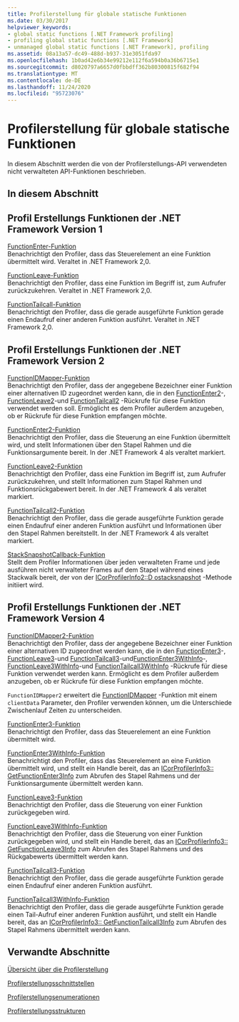 ```yaml
---
title: Profilerstellung für globale statische Funktionen
ms.date: 03/30/2017
helpviewer_keywords:
- global static functions [.NET Framework profiling]
- profiling global static functions [.NET Framework]
- unmanaged global static functions [.NET Framework], profiling
ms.assetid: 08a13a57-dc49-488d-b937-31e3051fda97
ms.openlocfilehash: 1b0ad42e6b34e99212e112f6a594b0a36b6715e1
ms.sourcegitcommit: d8020797a6657d0fbbdff362b80300815f682f94
ms.translationtype: MT
ms.contentlocale: de-DE
ms.lasthandoff: 11/24/2020
ms.locfileid: "95723076"
---
```

# <a name="profiling-global-static-functions"></a>Profilerstellung für globale statische Funktionen

In diesem Abschnitt werden die von der Profilerstellungs-API verwendeten nicht verwalteten API-Funktionen beschrieben.  
  
## <a name="in-this-section"></a>In diesem Abschnitt  
  
## <a name="net-framework-version-1-profiling-functions"></a>Profil Erstellungs Funktionen der .NET Framework Version 1  

 [FunctionEnter-Funktion](functionenter-function.md)  
 Benachrichtigt den Profiler, dass das Steuerelement an eine Funktion übermittelt wird. Veraltet in .NET Framework 2,0.  
  
 [FunctionLeave-Funktion](functionleave-function.md)  
 Benachrichtigt den Profiler, dass eine Funktion im Begriff ist, zum Aufrufer zurückzukehren. Veraltet in .NET Framework 2,0.  
  
 [FunctionTailcall-Funktion](functiontailcall-function.md)  
 Benachrichtigt den Profiler, dass die gerade ausgeführte Funktion gerade einen Endaufruf einer anderen Funktion ausführt. Veraltet in .NET Framework 2,0.  
  
## <a name="net-framework-version-2-profiling-functions"></a>Profil Erstellungs Funktionen der .NET Framework Version 2  

 [FunctionIDMapper-Funktion](functionidmapper-function.md)  
 Benachrichtigt den Profiler, dass der angegebene Bezeichner einer Funktion einer alternativen ID zugeordnet werden kann, die in den [FunctionEnter2](functionenter2-function.md)-, [FunctionLeave2](functionleave2-function.md)-und [FunctionTailcall2](functiontailcall2-function.md) -Rückrufe für diese Funktion verwendet werden soll. Ermöglicht es dem Profiler außerdem anzugeben, ob er Rückrufe für diese Funktion empfangen möchte.  
  
 [FunctionEnter2-Funktion](functionenter2-function.md)  
 Benachrichtigt den Profiler, dass die Steuerung an eine Funktion übermittelt wird, und stellt Informationen über den Stapel Rahmen und die Funktionsargumente bereit. In der .NET Framework 4 als veraltet markiert.  
  
 [FunctionLeave2-Funktion](functionleave2-function.md)  
 Benachrichtigt den Profiler, dass eine Funktion im Begriff ist, zum Aufrufer zurückzukehren, und stellt Informationen zum Stapel Rahmen und Funktionsrückgabewert bereit. In der .NET Framework 4 als veraltet markiert.  
  
 [FunctionTailcall2-Funktion](functiontailcall2-function.md)  
 Benachrichtigt den Profiler, dass die gerade ausgeführte Funktion gerade einen Endaufruf einer anderen Funktion ausführt und Informationen über den Stapel Rahmen bereitstellt. In der .NET Framework 4 als veraltet markiert.  
  
 [StackSnapshotCallback-Funktion](stacksnapshotcallback-function.md)  
 Stellt dem Profiler Informationen über jeden verwalteten Frame und jede ausführen nicht verwalteter Frames auf dem Stapel während eines Stackwalk bereit, der von der [ICorProfilerInfo2::D ostacksnapshot](icorprofilerinfo2-dostacksnapshot-method.md) -Methode initiiert wird.  
  
## <a name="net-framework-version-4-profiling-functions"></a>Profil Erstellungs Funktionen der .NET Framework Version 4  

 [FunctionIDMapper2-Funktion](functionidmapper2-function.md)  
 Benachrichtigt den Profiler, dass der angegebene Bezeichner einer Funktion einer alternativen ID zugeordnet werden kann, die in den [FunctionEnter3](functionenter3-function.md)-, [FunctionLeave3](functionleave3-function.md)-und [FunctionTailcall3](functiontailcall3-function.md)-und[FunctionEnter3WithInfo](functionenter3withinfo-function.md)-, [FunctionLeave3WithInfo](functionleave3withinfo-function.md)-und [FunctionTailcall3WithInfo](functiontailcall3withinfo-function.md) -Rückrufe für diese Funktion verwendet werden kann. Ermöglicht es dem Profiler außerdem anzugeben, ob er Rückrufe für diese Funktion empfangen möchte.  
  
 `FunctionIDMapper2` erweitert die [FunctionIDMapper](functionidmapper-function.md) -Funktion mit einem `clientData` Parameter, den Profiler verwenden können, um die Unterschiede Zwischenlauf Zeiten zu unterscheiden.  
  
 [FunctionEnter3-Funktion](functionenter3-function.md)  
 Benachrichtigt den Profiler, dass das Steuerelement an eine Funktion übermittelt wird.  
  
 [FunctionEnter3WithInfo-Funktion](functionenter3withinfo-function.md)  
 Benachrichtigt den Profiler, dass das Steuerelement an eine Funktion übermittelt wird, und stellt ein Handle bereit, das an [ICorProfilerInfo3:: GetFunctionEnter3Info](icorprofilerinfo3-getfunctionenter3info-method.md) zum Abrufen des Stapel Rahmens und der Funktionsargumente übermittelt werden kann.  
  
 [FunctionLeave3-Funktion](functionleave3-function.md)  
 Benachrichtigt den Profiler, dass die Steuerung von einer Funktion zurückgegeben wird.  
  
 [FunctionLeave3WithInfo-Funktion](functionleave3withinfo-function.md)  
 Benachrichtigt den Profiler, dass die Steuerung von einer Funktion zurückgegeben wird, und stellt ein Handle bereit, das an [ICorProfilerInfo3:: GetFunctionLeave3Info](icorprofilerinfo3-getfunctionleave3info-method.md) zum Abrufen des Stapel Rahmens und des Rückgabewerts übermittelt werden kann.  
  
 [FunctionTailcall3-Funktion](functiontailcall3-function.md)  
 Benachrichtigt den Profiler, dass die gerade ausgeführte Funktion gerade einen Endaufruf einer anderen Funktion ausführt.  
  
 [FunctionTailcall3WithInfo-Funktion](functiontailcall3withinfo-function.md)  
 Benachrichtigt den Profiler, dass die gerade ausgeführte Funktion gerade einen Tail-Aufruf einer anderen Funktion ausführt, und stellt ein Handle bereit, das an [ICorProfilerInfo3:: GetFunctionTailcall3Info](icorprofilerinfo3-getfunctiontailcall3info-method.md) zum Abrufen des Stapel Rahmens übermittelt werden kann.  
  
## <a name="related-sections"></a>Verwandte Abschnitte  

 [Übersicht über die Profilerstellung](profiling-overview.md)  
  
 [Profilerstellungsschnittstellen](profiling-interfaces.md)  
  
 [Profilerstellungsenumerationen](profiling-enumerations.md)  
  
 [Profilerstellungsstrukturen](profiling-structures.md)
